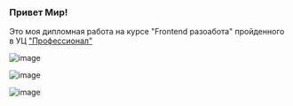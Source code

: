 ### **Привет Мир!** ###
Это моя дипломная работа на курсе "Frontend разоабота" пройденного в УЦ ["Профессионал"](https://eduprof.ru)


![image](https://user-images.githubusercontent.com/5484416/200324144-ea4d5456-4145-49d6-8a7d-50485f4f6773.png)


![image](https://user-images.githubusercontent.com/5484416/200324174-d6059f4a-3898-4e87-b731-7e6f673227b1.png)


![image](https://user-images.githubusercontent.com/5484416/200324214-17aaaf59-bcc0-4990-aafe-fe75cc6fd891.png)
